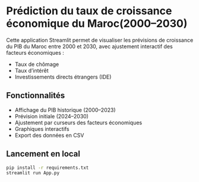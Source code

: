 # Prédiction du taux de croissance économique du Maroc(2000–2030)

Cette application Streamlit permet de visualiser les prévisions de croissance du PIB du Maroc entre 2000 et 2030, avec ajustement interactif des facteurs économiques :
- Taux de chômage
- Taux d’intérêt
- Investissements directs étrangers (IDE)

## Fonctionnalités
- Affichage du PIB historique (2000–2023)
- Prévision initiale (2024–2030)
- Ajustement par curseurs des facteurs économiques
- Graphiques interactifs
- Export des données en CSV

## Lancement en local
```bash
pip install -r requirements.txt
streamlit run App.py
